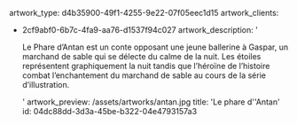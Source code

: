 artwork_type: d4b35900-49f1-4255-9e22-07f05eec1d15
artwork_clients:
  - 2cf9abf0-6b7c-4fa9-aa76-d1537f94c027
artwork_description: '<p>Le Phare d’Antan est un conte opposant une jeune ballerine à Gaspar, un marchand de sable qui se délecte du calme de la nuit. Les étoiles représentent graphiquement la nuit tandis que l’héroïne de l’histoire combat l’enchantement du marchand de sable au cours de la série d’illustration.</p>'
artwork_preview: /assets/artworks/antan.jpg
title: 'Le phare d''Antan'
id: 04dc88dd-3d3a-45be-b322-04e4793157a3
